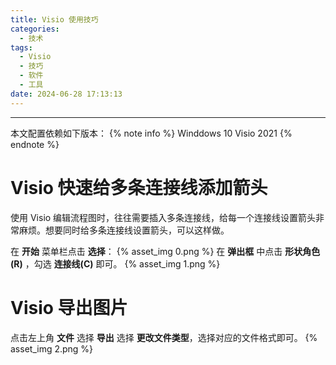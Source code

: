 ```yaml
---
title: Visio 使用技巧
categories:
  - 技术
tags:
  - Visio
  - 技巧
  - 软件
  - 工具
date: 2024-06-28 17:13:13
---
```


---

本文配置依赖如下版本：
{% note info %}
Winddows 10
Visio 2021
{% endnote %}

# Visio 快速给多条连接线添加箭头

使用 Visio 编辑流程图时，往往需要插入多条连接线，给每一个连接线设置箭头非常麻烦。想要同时给多条连接线设置箭头，可以这样做。

<!-- more -->

在 **开始** 菜单栏点击 **选择**：
{% asset_img 0.png %}
在 **弹出框** 中点击 **形状角色(R)** ，勾选 **连接线(C)** 即可。
{% asset_img 1.png %}

# Visio 导出图片

点击左上角 **文件** 选择 **导出** 选择 **更改文件类型**，选择对应的文件格式即可。
{% asset_img 2.png %}
